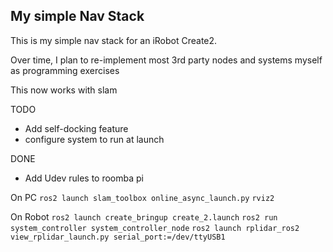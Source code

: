 ## My simple Nav Stack
This is my simple nav stack for an iRobot Create2.

Over time, I plan to re-implement most 3rd party nodes and systems myself as programming exercises

This now works with slam

TODO
- Add self-docking feature
- configure system to run at launch

DONE
- Add Udev rules to roomba pi

On PC
`ros2 launch slam_toolbox online_async_launch.py`
`rviz2`

On Robot
`ros2 launch create_bringup create_2.launch`
`ros2 run system_controller system_controller_node`
`ros2 launch rplidar_ros2 view_rplidar_launch.py serial_port:=/dev/ttyUSB1`
